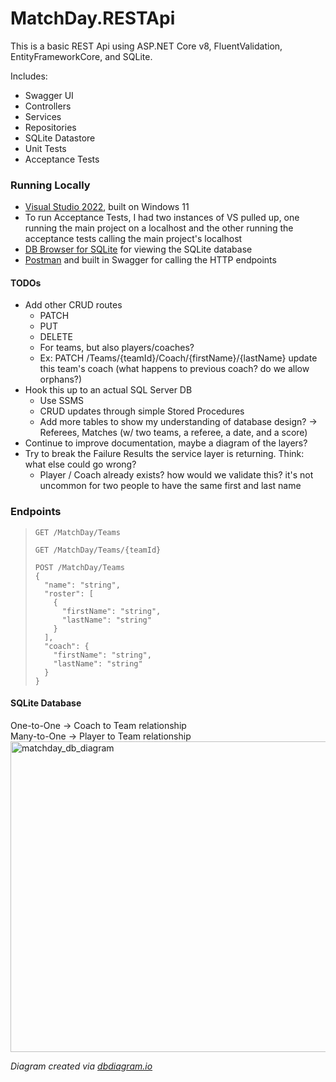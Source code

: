 # MatchDay.RESTApi
This is a basic REST Api using ASP.NET Core v8, FluentValidation, EntityFrameworkCore, and SQLite. 

Includes:
- Swagger UI
- Controllers
- Services
- Repositories
- SQLite Datastore
- Unit Tests
- Acceptance Tests

### Running Locally
- [Visual Studio 2022](https://visualstudio.microsoft.com/downloads/), built on Windows 11
- To run Acceptance Tests, I had two instances of VS pulled up, one running the main project on a localhost and the other running the acceptance tests calling the main project's localhost
- [DB Browser for SQLite](https://sqlitebrowser.org/) for viewing the SQLite database
- [Postman](https://www.postman.com/) and built in Swagger for calling the HTTP endpoints

#### TODOs
- Add other CRUD routes
  - PATCH 
  - PUT
  - DELETE
  - For teams, but also players/coaches?
  - Ex: PATCH /Teams/{teamId}/Coach/{firstName}/{lastName} update this team's coach (what happens to previous coach? do we allow orphans?)
- Hook this up to an actual SQL Server DB
  - Use SSMS
  - CRUD updates through simple Stored Procedures
  - Add more tables to show my understanding of database design? -> Referees, Matches (w/ two teams, a referee, a date, and a score)
- Continue to improve documentation, maybe a diagram of the layers?
- Try to break the Failure Results the service layer is returning. Think: what else could go wrong?
  - Player / Coach already exists? how would we validate this? it's not uncommon for two people to have the same first and last name

### Endpoints
> ```http 
> GET /MatchDay/Teams
> ```
> ```http 
> GET /MatchDay/Teams/{teamId}
> ```
> ```http 
> POST /MatchDay/Teams
> {
>   "name": "string",
>   "roster": [
>     {
>       "firstName": "string",
>       "lastName": "string"
>     }
>   ],
>   "coach": {
>     "firstName": "string",
>     "lastName": "string"
>   }
> }
> ```


#### SQLite Database
One-to-One -> Coach to Team relationship </br>
Many-to-One -> Player to Team relationship
<img width="726" height="497" alt="matchday_db_diagram" src="https://github.com/user-attachments/assets/a140a0d2-2ffe-4429-966e-517de1ed0d4a" />

_Diagram created via [dbdiagram.io](https://dbdiagram.io/d)_
